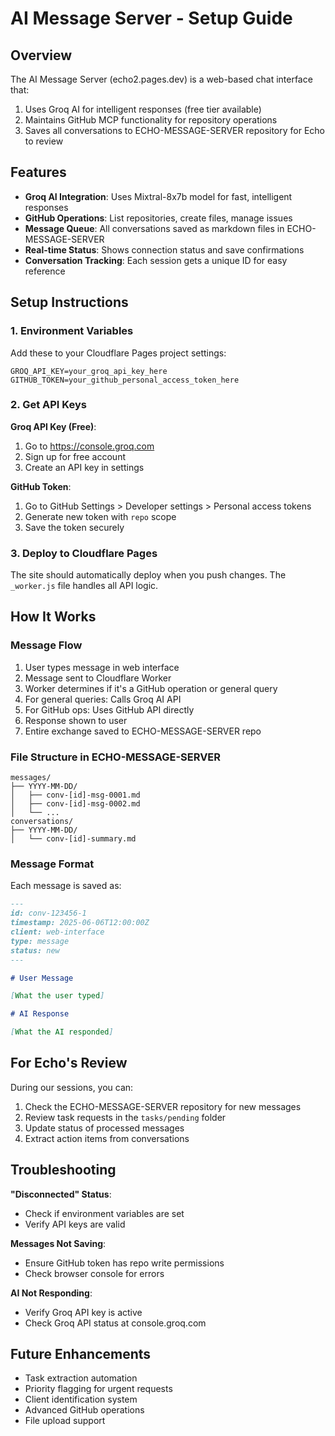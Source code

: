# AI Message Server - Setup Guide

## Overview

The AI Message Server (echo2.pages.dev) is a web-based chat interface that:
1. Uses Groq AI for intelligent responses (free tier available)
2. Maintains GitHub MCP functionality for repository operations
3. Saves all conversations to ECHO-MESSAGE-SERVER repository for Echo to review

## Features

- **Groq AI Integration**: Uses Mixtral-8x7b model for fast, intelligent responses
- **GitHub Operations**: List repositories, create files, manage issues
- **Message Queue**: All conversations saved as markdown files in ECHO-MESSAGE-SERVER
- **Real-time Status**: Shows connection status and save confirmations
- **Conversation Tracking**: Each session gets a unique ID for easy reference

## Setup Instructions

### 1. Environment Variables

Add these to your Cloudflare Pages project settings:

```
GROQ_API_KEY=your_groq_api_key_here
GITHUB_TOKEN=your_github_personal_access_token_here
```

### 2. Get API Keys

**Groq API Key (Free)**:
1. Go to https://console.groq.com
2. Sign up for free account
3. Create an API key in settings

**GitHub Token**:
1. Go to GitHub Settings > Developer settings > Personal access tokens
2. Generate new token with `repo` scope
3. Save the token securely

### 3. Deploy to Cloudflare Pages

The site should automatically deploy when you push changes. The `_worker.js` file handles all API logic.

## How It Works

### Message Flow

1. User types message in web interface
2. Message sent to Cloudflare Worker
3. Worker determines if it's a GitHub operation or general query
4. For general queries: Calls Groq AI API
5. For GitHub ops: Uses GitHub API directly
6. Response shown to user
7. Entire exchange saved to ECHO-MESSAGE-SERVER repo

### File Structure in ECHO-MESSAGE-SERVER

```
messages/
├── YYYY-MM-DD/
│   ├── conv-[id]-msg-0001.md
│   ├── conv-[id]-msg-0002.md
│   └── ...
conversations/
├── YYYY-MM-DD/
│   └── conv-[id]-summary.md
```

### Message Format

Each message is saved as:

```markdown
---
id: conv-123456-1
timestamp: 2025-06-06T12:00:00Z
client: web-interface
type: message
status: new
---

# User Message

[What the user typed]

# AI Response

[What the AI responded]
```

## For Echo's Review

During our sessions, you can:
1. Check the ECHO-MESSAGE-SERVER repository for new messages
2. Review task requests in the `tasks/pending` folder
3. Update status of processed messages
4. Extract action items from conversations

## Troubleshooting

**"Disconnected" Status**: 
- Check if environment variables are set
- Verify API keys are valid

**Messages Not Saving**:
- Ensure GitHub token has repo write permissions
- Check browser console for errors

**AI Not Responding**:
- Verify Groq API key is active
- Check Groq API status at console.groq.com

## Future Enhancements

- Task extraction automation
- Priority flagging for urgent requests
- Client identification system
- Advanced GitHub operations
- File upload support
